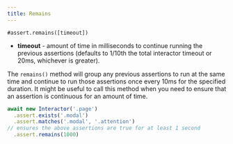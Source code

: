 ```yaml
---
title: Remains
---
```


`#assert.remains([timeout])`

- **timeout** - amount of time in milliseconds to continue running the previous
  assertions (defaults to 1/10th the total interactor timeout or 20ms, whichever
  is greater).

The `remains()` method will group any previous assertions to run at the same
time and continue to run those assertions once every 10ms for the specified
duration. It might be useful to call this method when you need to ensure that an
assertion is continuous for an amount of time.

``` javascript
await new Interactor('.page')
  .assert.exists('.modal')
  .assert.matches('.modal', '.attention')
// ensures the above assertions are true for at least 1 second
  .assert.remains(1000)
```

